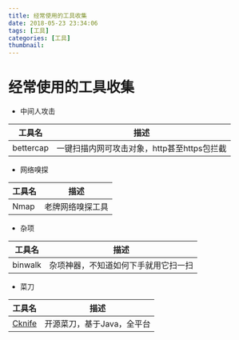 ```yaml
---
title: 经常使用的工具收集
date: 2018-05-23 23:34:06
tags: [工具]
categories: [工具]
thumbnail:
---
```


# 经常使用的工具收集

- 中间人攻击

| 工具名    | 描述                                        |
| --------- | ------------------------------------------- |
| bettercap | 一键扫描内网可攻击对象，http甚至https包拦截 |

- 网络嗅探

| 工具名 | 描述             |
| ------ | ---------------- |
| Nmap   | 老牌网络嗅探工具 |

- 杂项

| 工具名  | 描述                                 |
| ------- | ------------------------------------ |
| binwalk | 杂项神器，不知道如何下手就用它扫一扫 |

- 菜刀

| 工具名                                      | 描述                       |
| ------------------------------------------- | -------------------------- |
| [Cknife](https://github.com/Chora10/Cknife) | 开源菜刀，基于Java，全平台 |

